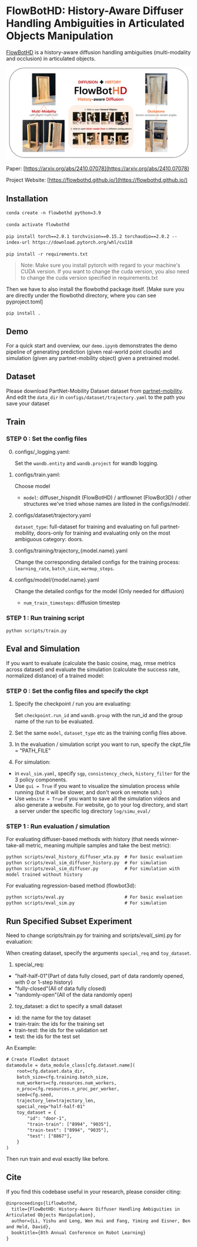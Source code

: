 # FlowBotHD: History-Aware Diffuser Handling Ambiguities in Articulated Objects Manipulation

[FlowBotHD](https://flowbothd.github.io/) is a history-aware diffusion handling ambiguities (multi-modality and occlusion) in articulated objects.

![Alt text](assets/imgs/teaser.jpg)

Paper: [https://arxiv.org/abs/2410.07078](https://arxiv.org/abs/2410.07078)

Project Website: [https://flowbothd.github.io/](https://flowbothd.github.io/)


## Installation

```{bash}
conda create -n flowbothd python=3.9

conda activate flowbothd

pip install torch==2.0.1 torchvision==0.15.2 torchaudio==2.0.2 --index-url https://download.pytorch.org/whl/cu118

pip install -r requirements.txt
```

> Note: Make sure you install pytorch with regard to your machine's CUDA version. If you want to change the cuda version, you also need to change the cuda version specified in requirements.txt


Then we have to also install the flowbothd package itself. [Make sure you are directly under the flowbothd directory, where you can see pyproject.toml]

```{bash}
pip install .
```

## Demo

For a quick start and overview, our `demo.ipynb` demonstrates the demo pipeline of generating prediction (given real-world point clouds) and simulation (given any partnet-mobility object) given a pretrained model.

## Dataset

Please download PartNet-Mobility Dataset dataset from [partnet-mobility](https://sapien.ucsd.edu/downloads). And edit the `data_dir` in `configs/dataset/trajectory.yaml` to the path you save your dataset

## Train


### STEP 0 : Set the config files

0) configs/_logging.yaml:

    Set the `wandb.entity` and `wandb.project` for wandb logging.

1) configs/train.yaml: 

    Choose model
    - `model`: diffuser_hispndit (FlowBotHD) / artflownet (FlowBot3D) / other structures we've tried whose names are listed in the configs/model/.

2) configs/dataset/trajectory.yaml

    `dataset_type`: full-dataset for training and evaluating on full partnet-mobility, doors-only for training and evaluating only on the most ambiguous category: doors.

3) configs/training/trajectory_{model.name}.yaml

    Change the corresponding detailed configs for the training process: `learning_rate`, `batch_size`, `warmup_steps`.

4) configs/model/{model.name}.yaml

    Change the detailed configs for the model (Only needed for diffusion)

    - `num_train_timesteps`: diffusion timestep

### STEP 1 : Run training script
```
python scripts/train.py
```

## Eval and Simulation

If you want to evaluate (calculate the basic cosine, mag, rmse metrics across dataset) and evaluate the simulation (calculate the success rate, normalized distance) of a trained model:

### STEP 0 : Set the config files and specify the ckpt

1. Specify the checkpoint / run you are evaluating:

    Set `checkpoint.run_id` and `wandb.group` with the run_id and the group name of the run to be evaluated.

2. Set the same `model`, `dataset_type` etc as the training config files above.

3. In the evaluation / simulation script you want to run, specify the ckpt_file = "PATH_FILE"

4. For simulation: 
- in `eval_sim.yaml`, specify `sgp`, `consistency_check`, `history_filter` for the 3 policy components. 
- Use `gui = True` if you want to visualize the simulation process while running (but it will be slower, and don't work on remote ssh.)
- Use `website = True` if you want to save all the simulation videos and also generate a website. For website, go to your log directory, and start a server under the specific log directory `log/simu_eval/`

### STEP 1 : Run evaluation / simulation

For evaluating diffuser-based methods with history (that needs winner-take-all metric, meaning multiple samples and take the best metric):

```{bash} 
python scripts/eval_history_diffuser_wta.py  # For basic evaluation
python scripts/eval_sim_diffuser_history.py  # For simulation
python scripts/eval_sim_diffuser.py          # For simulation with model trained without history
```

For evaluating regression-based method (flowbot3d):
```{bash}
python scripts/eval.py                       # For basic evaluation
python scripts/eval_sim.py                   # For simulation
```


## Run Specified Subset Experiment

Need to change scripts/train.py for training and scripts/eval(_sim).py for evaluation:

When creating dataset, specify the arguments `special_req` and `toy_dataset`.

1) special_req: 

- "half-half-01"(Part of data fully closed, part of data randomly opened, with 0 or 1-step history)
- "fully-closed"(All of data fully closed)
- "randomly-open"(All of the data randomly open)

2) toy_dataset: a dict to specify a small dataset
- id: the name for the toy dataset
- train-train: the ids for the training set
- train-test: the ids for the validation set
- test: the ids for the test set

An Example:
```
# Create FlowBot dataset
datamodule = data_module_class[cfg.dataset.name](
    root=cfg.dataset.data_dir,
    batch_size=cfg.training.batch_size,
    num_workers=cfg.resources.num_workers,
    n_proc=cfg.resources.n_proc_per_worker,
    seed=cfg.seed,
    trajectory_len=trajectory_len, 
    special_req="half-half-01"
    toy_dataset = {
        "id": "door-1",
        "train-train": ["8994", "9035"],
        "train-test": ["8994", "9035"],
        "test": ["8867"],
    }
)
```

Then run train and eval exactly like before.

## Cite

If you find this codebase useful in your research, please consider citing:

```
@inproceedings{liflowbothd,
  title={FlowBotHD: History-Aware Diffuser Handling Ambiguities in Articulated Objects Manipulation},
  author={Li, Yishu and Leng, Wen Hui and Fang, Yiming and Eisner, Ben and Held, David},
  booktitle={8th Annual Conference on Robot Learning}
}
```


